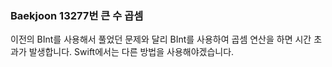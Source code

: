 ### Baekjoon 13277번 큰 수 곱셈

이전의 BInt를 사용해서 풀었던 문제와 달리 BInt를 사용하여 곱셈 연산을 하면 시간 초과가 발생합니다. Swift에서는 다른 방법을 사용해야겠습니다.